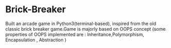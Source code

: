 # Brick-Breaker
Built an arcade game in Python3(terminal-based), inspired from the old classic brick breaker game.Game is majorly based on OOPS concept (some properties of OOPS implemented are : Inheritance,Polymorphism, Encapsulation , Abstraction )
